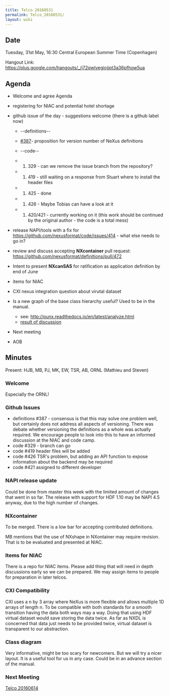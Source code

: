 ```yaml
---
title: Telco 20160531
permalink: Telco_20160531/
layout: wiki
---
```


Date
----

Tuesday, 31st May, 16:30 Central European Summer Time (Copenhagen)

Hangout Link:
<https://plus.google.com/hangouts/_/j72qwlvegiojjpt3a36pfhow5ua>

Agenda
------

-   Welcome and agree Agenda
-   registering for NIAC and potential hotel shortage
-   github issue of the day - suggestions welcome (there is a github
    label now)
    -   --definitions--
    -   [\#387](https://github.com/nexusformat/definitions/issues/387#issuecomment-219328772)-
        proposition for version number of NeXus definitions
    -   --code--
    -   1.  329 - can we remove the issue branch from the repository?

    -   1.  419 - still waiting on a response from Stuart where to
            install the header files

    -   1.  425 - done

    -   1.  426 - Maybe Tobias can have a look at it

    -   1.  420/421 - currently working on it (this work should be
            continued by the original author - the code is a total mess)

-   release NAPI/tools with a fix for
    <https://github.com/nexusformat/code/issues/414> - what else needs
    to go in?
-   review and discuss accepting **NXcontainer** pull request:
    <https://github.com/nexusformat/definitions/pull/472>
-   Intent to present **NXcanSAS** for ratification as application
    definition by end of June
-   items for NIAC
-   CXI nexus integration question about virutal dataset
-   Is a new graph of the base class hierarchy useful? Used to be in the
    manual.
    -   see: <http://punx.readthedocs.io/en/latest/analyze.html>
    -   [result of
        discussion](https://github.com/prjemian/punx/issues/1)
-   Next meeting
-   AOB

Minutes
-------

Present: HJB, MB, PJ, MK, EW, TSR, AB, ORNL (Mathieu and Steven)

### Welcome

Especially the ORNL!

### Github Issues

-   definitions \#387 - consensus is that this may solve one problem
    well, but certainly does not address all aspects of versioning.
    There was debate whether versioning the definitions as a whole was
    actually required. We encourage people to look into this to have an
    informed discussion at the NIAC and code camp.
-   code \#329 - branch can go
-   code \#419 header files will be added
-   code \#426 TSR's problem, but adding an API function to expose
    information about the backend may be required
-   code \#421 assigned to different developer

### NAPI release update

Could be done from master this week with the limited amount of changes
that went in so far. The release with support for HDF 1.10 may be NAPI
4.5 anyway, due to the high number of changes.

### NXcontainer

To be merged. There is a low bar for accepting contributed definitions.

MB mentions that the use of NXshape in NXontainer may require revision.
That is to be evaluated and presented at NIAC.

### Items for NIAC

There is a repo for NIAC items. Please add thing that will need in depth
discussions early so we can be prepared. We may assign items to people
for preparation in later telcos.

### CXI Compatibility

CXI uses a n by 3 array where NeXus is more flexible and allows multiple
1D arrays of length n. To be compatible with both standards for a smooth
transition having the data both ways may a way. Doing that using HDF
virtual dataset would save storing the data twice. As far as NXDL is
concerned that data just needs to be provided twice, virtual dataset is
transparent to our abstraction.

### Class diagram

Very informative, might be too scary for newcomers. But we will try a
nicer layout. It is a useful tool for us in any case. Could be in an
advance section of the manual.

### Next Meeting

[Telco 20160614](Telco_20160614 "wikilink")
